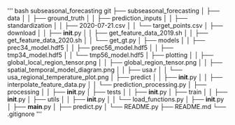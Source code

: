 ''' bash
subseasonal_forecasting git
├── subseasonal_forecasting
│   ├── data
│   │   ├── ground_truth
│   │   ├── prediction_inputs
│   │   ├── standardization
│   │   ├── 2020-07-21.csv
│   │   └── target_points.csv
│   ├── download
│   │   ├── __init__.py
│   │   ├── get_feature_data_2019.sh
│   │   ├── get_feature_data_2020.sh
│   │   └── get_gt.py
│   ├── models
│   │   ├── prec34_model.hdf5
│   │   ├── prec56_model.hdf5
│   │   ├── tmp34_model.hdf5
│   │   └── tmp56_model.hdf5
│   ├── plotting
│   │   ├── global_local_region_tensor.png
│   │   ├── global_region_tensor.png
│   │   ├── spatial_temporal_model_diagram.png
│   │   ├── usa.r
│   │   └── usa_regional_temperature_plot.png
│   ├── predict
│   │   ├── __init__.py
│   │   ├── interpolate_feature_data.py
│   │   └── prediction_processing.py
│   ├── processing
│   │   ├── __init__.py
│   ├── tests
│   │   ├── __init__.py
│   ├── train
│   │   ├── __init__.py
│   ├── utils
│   │   ├── __init__.py
│   │   └── load_functions.py
│   ├── __init__.py
│   ├── __main__.py
│   ├── predict.py
│   └── README.py
├── README.md
└── .gitignore
'''
